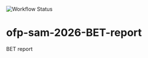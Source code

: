 ![Workflow Status](https://github.com/PacificCommunity/ofp-sam-2026-BET-report/actions/workflows/bet-2026-report.yml/badge.svg)

# ofp-sam-2026-BET-report
BET report
